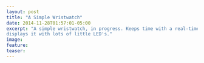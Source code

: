 ```yaml
---
layout: post
title: "A Simple Wristwatch"
date: 2014-11-28T01:57:01-05:00
excerpt: "A simple wristwatch, in progress. Keeps time with a real-time clock,
displays it with lots of little LED's."
image:
feature:
teaser:
---
```

